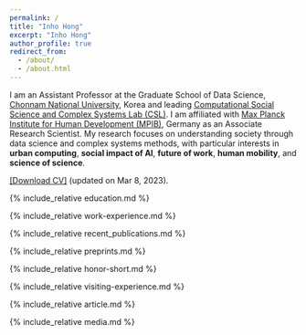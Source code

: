 ```yaml
---
permalink: /
title: "Inho Hong"
excerpt: "Inho Hong"
author_profile: true
redirect_from: 
  - /about/
  - /about.html
---
```


I am an Assistant Professor at the Graduate School of Data Science, [Chonnam National University](https://global.jnu.ac.kr/jnumain_en.aspx), Korea and leading [Computational Social Science and Complex Systems Lab (CSL)](https://csl-ds.github.io).
I am affiliated with [Max Planck Institute for Human Development (MPIB)](https://www.mpib-berlin.mpg.de/en), Germany as an Associate Research Scientist. My research focuses on understanding society through data science and complex systems methods, with particular interests in <b>urban computing</b>, <b>social impact of AI</b>, <b>future of work</b>, <b>human mobility</b>, and <b>science of science</b>.

<a href="https://github.com/inhohong/inhohong.github.io/raw/master/files/CV_Inho_Hong.pdf" target="_blank">[Download CV]</a> (updated on Mar 8, 2023).

{% include_relative education.md %}

{% include_relative work-experience.md %}

{% include_relative recent_publications.md %}

{% include_relative preprints.md %}

{% include_relative honor-short.md %}

{% include_relative visiting-experience.md %}

{% include_relative article.md %}

{% include_relative media.md %}

